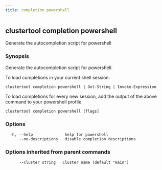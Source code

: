 ```yaml
---
title: completion powershell
---
```

## clustertool completion powershell

Generate the autocompletion script for powershell

### Synopsis

Generate the autocompletion script for powershell.

To load completions in your current shell session:

    clustertool completion powershell | Out-String | Invoke-Expression

To load completions for every new session, add the output of the above command
to your powershell profile.


```
clustertool completion powershell [flags]
```

### Options

```
  -h, --help              help for powershell
      --no-descriptions   disable completion descriptions
```

### Options inherited from parent commands

```
      --cluster string   Cluster name (default "main")
```
